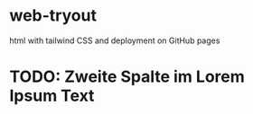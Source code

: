 # web-tryout
html with tailwind CSS and deployment on GitHub pages

# TODO: Zweite Spalte im Lorem Ipsum Text